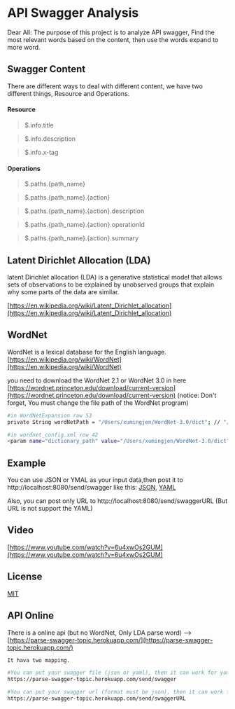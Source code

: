 # API Swagger Analysis

Dear All:
The purpose of this project is to analyze API swagger, Find the most relevant words based on the content, then use the words expand to more word.

## Swagger Content
There are different ways to deal with different content, we have two different things, Resource and Operations.
#### Resource
> $.info.title

> $.info.description

> $.info.x-tag

#### Operations
> $.paths.{path_name}

> $.paths.{path_name}.{action}

> $.paths.{path_name}.{action}.description

> $.paths.{path_name}.{action}.operationId

> $.paths.{path_name}.{action}.summary

## Latent Dirichlet Allocation (LDA)
latent Dirichlet allocation (LDA) is a generative statistical model that allows sets of observations to be explained by unobserved groups that explain why some parts of the data are similar.

[https://en.wikipedia.org/wiki/Latent_Dirichlet_allocation](https://en.wikipedia.org/wiki/Latent_Dirichlet_allocation)

## WordNet
WordNet is a lexical database for the English language.
[https://en.wikipedia.org/wiki/WordNet](https://en.wikipedia.org/wiki/WordNet)

you need to download the WordNet 2.1 or WordNet 3.0 in here
[https://wordnet.princeton.edu/download/current-version](https://wordnet.princeton.edu/download/current-version)
(notice: Don't forget, You must change the file path of the WordNet program)

```bash
#in WordNetExpansion row 53
private String wordNetPath = "/Users/xumingjen/WordNet-3.0/dict"; // "/home/mis101bird/WordNet/dict";

#in wordnet_config.xml row 42
<param name="dictionary_path" value="/Users/xumingjen/WordNet-3.0/dict"/>
```

## Example
You can use JSON or YMAL as your input data,then post it to http://localhost:8080/send/swagger
like this: [JSON](https://api.apis.guru/v2/specs/1forge.com/0.0.1/swagger.json),  [YAML](https://api.apis.guru/v2/specs/1forge.com/0.0.1/swagger.yaml)

Also, you can post only URL to http://localhost:8080/send/swaggerURL
(But URL is not support the YAML)

## Video
[https://www.youtube.com/watch?v=6u4xwOs2GUM](https://www.youtube.com/watch?v=6u4xwOs2GUM)

## License
[MIT](https://github.com/Pudding124/SwaggerToLDA/blob/master/LICENSE)

## API Online
There is a online api (but no WordNet, Only LDA parse word) --> [https://parse-swagger-topic.herokuapp.com/](https://parse-swagger-topic.herokuapp.com/)

```bash
It hava two mapping.

#You can put your swagger file (json or yaml), then it can work for you
https://parse-swagger-topic.herokuapp.com/send/swagger

#You can put your swagger url (format must be json), then it can work for you
https://parse-swagger-topic.herokuapp.com/send/swaggerURL
```
